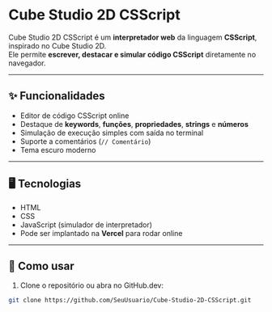 # Cube Studio 2D CSScript

Cube Studio 2D CSScript é um **interpretador web** da linguagem **CSScript**, inspirado no Cube Studio 2D.  
Ele permite **escrever, destacar e simular código CSScript** diretamente no navegador.

---

## ✨ Funcionalidades

- Editor de código CSScript online
- Destaque de **keywords**, **funções**, **propriedades**, **strings** e **números**
- Simulação de execução simples com saída no terminal
- Suporte a comentários (`// Comentário`)
- Tema escuro moderno

---

## 🖥️ Tecnologias

- HTML
- CSS
- JavaScript (simulador de interpretador)
- Pode ser implantado na **Vercel** para rodar online

---

## 🚀 Como usar

1. Clone o repositório ou abra no GitHub.dev:

```bash
git clone https://github.com/SeuUsuario/Cube-Studio-2D-CSScript.git
